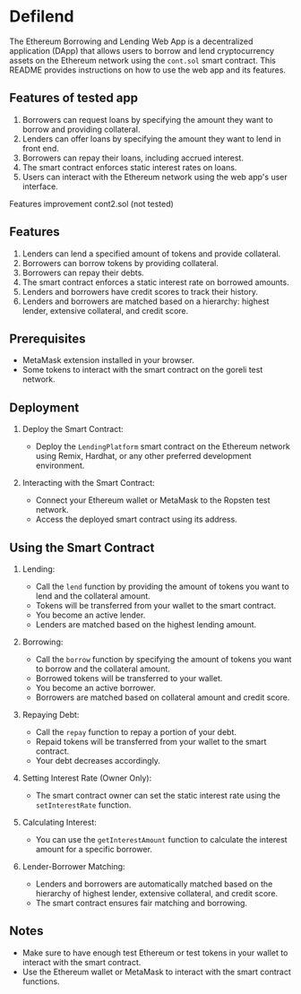 # Defilend
The Ethereum Borrowing and Lending Web App is a decentralized application (DApp) that allows users to borrow and lend cryptocurrency assets on the Ethereum network using the `cont.sol` smart contract. This README provides instructions on how to use the web app and its features.

## Features of tested app

1. Borrowers can request loans by specifying the amount they want to borrow and providing collateral.
2. Lenders can offer loans by specifying the amount they want to lend in front end.
3. Borrowers can repay their loans, including accrued interest.
4. The smart contract enforces static interest rates on loans.
5. Users can interact with the Ethereum network using the web app's user interface.

Features improvement cont2.sol (not tested)
## Features

1. Lenders can lend a specified amount of tokens and provide collateral.
2. Borrowers can borrow tokens by providing collateral.
3. Borrowers can repay their debts.
4. The smart contract enforces a static interest rate on borrowed amounts.
5. Lenders and borrowers have credit scores to track their history.
6. Lenders and borrowers are matched based on a hierarchy: highest lender, extensive collateral, and credit score.

## Prerequisites

-  MetaMask extension installed in your browser.
- Some tokens to interact with the smart contract on the goreli test network.

## Deployment

1. Deploy the Smart Contract:
   - Deploy the `LendingPlatform` smart contract on the Ethereum network using Remix, Hardhat, or any other preferred development environment.

2. Interacting with the Smart Contract:
   - Connect your Ethereum wallet or MetaMask to the Ropsten test network.
   - Access the deployed smart contract using its address.

## Using the Smart Contract

1. Lending:
   - Call the `lend` function by providing the amount of tokens you want to lend and the collateral amount.
   - Tokens will be transferred from your wallet to the smart contract.
   - You become an active lender.
   - Lenders are matched based on the highest lending amount.

2. Borrowing:
   - Call the `borrow` function by specifying the amount of tokens you want to borrow and the collateral amount.
   - Borrowed tokens will be transferred to your wallet.
   - You become an active borrower.
   - Borrowers are matched based on collateral amount and credit score.

3. Repaying Debt:
   - Call the `repay` function to repay a portion of your debt.
   - Repaid tokens will be transferred from your wallet to the smart contract.
   - Your debt decreases accordingly.

4. Setting Interest Rate (Owner Only):
   - The smart contract owner can set the static interest rate using the `setInterestRate` function.

5. Calculating Interest:
   - You can use the `getInterestAmount` function to calculate the interest amount for a specific borrower.

6. Lender-Borrower Matching:
   - Lenders and borrowers are automatically matched based on the hierarchy of highest lender, extensive collateral, and credit score.
   - The smart contract ensures fair matching and borrowing.

## Notes

- Make sure to have enough test Ethereum or test tokens in your wallet to interact with the smart contract.
- Use the Ethereum wallet or MetaMask to interact with the smart contract functions.



